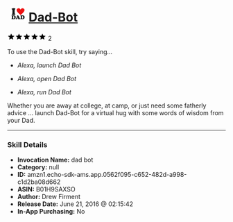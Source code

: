 # &nbsp;<img src="skill_icon" alt="Dad-Bot icon" width="36"> [Dad-Bot](http://alexa.amazon.com/#skills/amzn1.echo-sdk-ams.app.0562f095-c652-482d-a998-c1d2ba08d662)
![5 stars](../../images/ic_star_black_18dp_1x.png)![5 stars](../../images/ic_star_black_18dp_1x.png)![5 stars](../../images/ic_star_black_18dp_1x.png)![5 stars](../../images/ic_star_black_18dp_1x.png)![5 stars](../../images/ic_star_black_18dp_1x.png) 2

To use the Dad-Bot skill, try saying...

* *Alexa, launch Dad Bot*

* *Alexa, open Dad Bot*

* *Alexa, run Dad Bot*

Whether you are away at college, at camp, or just need some fatherly advice ... launch Dad-Bot for a virtual hug with some words of wisdom from your Dad.

***

### Skill Details

* **Invocation Name:** dad bot
* **Category:** null
* **ID:** amzn1.echo-sdk-ams.app.0562f095-c652-482d-a998-c1d2ba08d662
* **ASIN:** B01H9SAXSO
* **Author:** Drew Firment
* **Release Date:** June 21, 2016 @ 02:15:42
* **In-App Purchasing:** No
